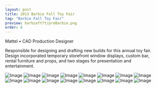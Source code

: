 ```yaml
---
layout: post
title: 2013 Barbie Fall Toy Fair
tag: "Barbie Fall Toy Fair"
preview: barbieftft/preBarbie.png
order: 6
---
```

Mattel • CAD Production Designer

Responsible for designing and drafting new builds for this annual toy fair.  Design incorporated temporary storefront window displays, custom bar, rental furniture and props, and two stages for presentation and entertainment.

![Image](1Barbie.png)
![Image](2Barbie.png)
![Image](3Barbie.png)
![Image](4Barbie.png)
![Image](5Barbie.png)
![Image](6Barbie.png)
![Image](7Barbie.png)
![Image](8Barbie.png)
![Image](9Barbie.png)
![Image](10Barbie.png)
![Image](11Barbie.png)
![Image](12Barbie.png)
![Image](13Barbie.png)
![Image](14Barbie.png)
![Image](15Barbie.png)
![Image](16Barbie.png)
